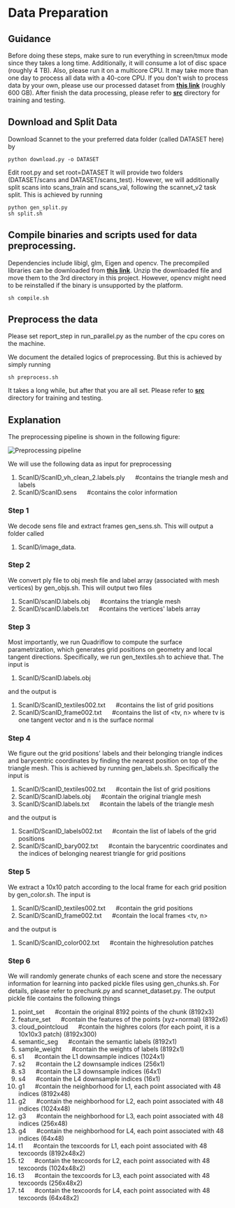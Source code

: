 # Data Preparation
## Guidance
Before doing these steps, make sure to run everything in screen/tmux mode since they takes a long time. Additionally, it will consume a lot of disc space (roughly 4 TB). Also, please run it on a multicore CPU. It may take more than one day to process all data with a 40-core CPU. If you don't wish to process data by your own, please use our processed dataset from [**this link**](http://download.cs.stanford.edu/orion/texturenet/scannet-chunks.zip) (roughly 600 GB). After finish the data processing, please refer to [**src**](https://github.com/hjwdzh/TextureNet/raw/master/evaluate/) directory for training and testing.

## Download and Split Data
Download Scannet to the your preferred data folder (called DATASET here) by
```
python download.py -o DATASET
```
Edit root.py and set root=DATASET
It will provide two folders (DATASET/scans and DATASET/scans_test). However, we will additionally split scans into scans_train and scans_val, following the scannet_v2 task split. This is achieved by running
```
python gen_split.py
sh split.sh
```

## Compile binaries and scripts used for data preprocessing.
Dependencies include libigl, glm, Eigen and opencv. The precompiled libraries can be downloaded from [**this link**](http://download.cs.stanford.edu/orion/texturenet/3rd.zip). Unzip the downloaded file and move them to the 3rd directory in this project. However, opencv might need to be reinstalled if the binary is unsupported by the platform.
```
sh compile.sh
```

## Preprocess the data
Please set report_step in run_parallel.py as the number of the cpu cores on the machine.

We document the detailed logics of preprocessing. But this is achieved by simply running
```
sh preprocess.sh
```
It takes a long while, but after that you are all set. Please refer to [**src**](https://github.com/hjwdzh/TextureNet/raw/master/evaluate/) directory for training and testing.

## Explanation
The preprocessing pipeline is shown in the following figure:

![Preprocessing pipeline](https://github.com/hjwdzh/TextureNet/raw/master/img/preprocessing.png)

We will use the following data as input for preprocessing
1. ScanID/ScanID_vh_clean_2.labels.ply&nbsp;&nbsp;&nbsp;&nbsp;&nbsp;&nbsp;#contains the triangle mesh and labels
2. ScanID/ScanID.sens&nbsp;&nbsp;&nbsp;&nbsp;&nbsp;&nbsp;#contains the color information

### Step 1
We decode sens file and extract frames gen_sens.sh. This will output a folder called
1. ScanID/image_data.

### Step 2
We convert ply file to obj mesh file and label array (associated with mesh vertices) by gen_objs.sh. This will output two files
1. ScanID/scanID.labels.obj&nbsp;&nbsp;&nbsp;&nbsp;&nbsp;&nbsp;#contains the triangle mesh
2. ScanID/scanID.labels.txt&nbsp;&nbsp;&nbsp;&nbsp;&nbsp;&nbsp;#contains the vertices' labels array

### Step 3
Most importantly, we run Quadriflow to compute the surface parametrization, which generates grid positions on geometry and local tangent directions. Specifically, we run gen_textiles.sh to achieve that. The input is
1. ScanID/ScanID.labels.obj

and the output is
1. ScanID/ScanID_textiles002.txt&nbsp;&nbsp;&nbsp;&nbsp;&nbsp;&nbsp;#contains the list of grid positions
2. ScanID/ScanID_frame002.txt&nbsp;&nbsp;&nbsp;&nbsp;&nbsp;&nbsp;#contains the list of <tv, n> where tv is one tangent vector and n is the surface normal

### Step 4
We figure out the grid positions' labels and their belonging triangle indices and barycentric coordinates by finding the nearest position on top of the triangle mesh. This is achieved by running gen_labels.sh. Specifically the input is
1. ScanID/ScanID_textiles002.txt&nbsp;&nbsp;&nbsp;&nbsp;&nbsp;&nbsp;#contain the list of grid positions
2. ScanID/ScanID.labels.obj&nbsp;&nbsp;&nbsp;&nbsp;&nbsp;&nbsp;#contain the original triangle mesh
3. ScanID/ScanID.labels.txt&nbsp;&nbsp;&nbsp;&nbsp;&nbsp;&nbsp;#contain the labels of the triangle mesh

and the output is
1. ScanID/ScanID_labels002.txt&nbsp;&nbsp;&nbsp;&nbsp;&nbsp;&nbsp;#contain the list of labels of the grid positions
2. ScanID/ScanID_bary002.txt&nbsp;&nbsp;&nbsp;&nbsp;&nbsp;&nbsp;#contain the barycentric coordinates and the indices of belonging nearest triangle for grid positions

### Step 5
We extract a 10x10 patch according to the local frame for each grid position by gen_color.sh. The input is
1. ScanID/ScanID_textiles002.txt&nbsp;&nbsp;&nbsp;&nbsp;&nbsp;&nbsp;#contain the grid positions
2. ScanID/ScanID_frame002.txt&nbsp;&nbsp;&nbsp;&nbsp;&nbsp;&nbsp;#contain the local frames <tv, n>

and the output is
1. ScanID/ScanID_color002.txt&nbsp;&nbsp;&nbsp;&nbsp;&nbsp;&nbsp;#contain the highresolution patches

### Step 6
We will randomly generate chunks of each scene and store the necessary information for learning into packed pickle files using gen_chunks.sh. For details, please refer to prechunk.py and scannet_dataset.py. The output pickle file contains the following things
1. point_set&nbsp;&nbsp;&nbsp;&nbsp;&nbsp;&nbsp;#contain the original 8192 points of the chunk (8192x3)
2. feature_set&nbsp;&nbsp;&nbsp;&nbsp;&nbsp;&nbsp;#contain the features of the points (xyz+normal) (8192x6) 
3. cloud_pointcloud&nbsp;&nbsp;&nbsp;&nbsp;&nbsp;&nbsp;#contain the highres colors (for each point, it is a 10x10x3 patch) (8192x300)
4. semantic_seg&nbsp;&nbsp;&nbsp;&nbsp;&nbsp;&nbsp;#contain the semantic labels (8192x1)
5. sample_weight&nbsp;&nbsp;&nbsp;&nbsp;&nbsp;&nbsp;#contain the weights of labels (8192x1)
6. s1&nbsp;&nbsp;&nbsp;&nbsp;&nbsp;&nbsp;#contain the L1 downsample indices (1024x1)
7. s2&nbsp;&nbsp;&nbsp;&nbsp;&nbsp;&nbsp;#contain the L2 downsample indices (256x1)
8. s3&nbsp;&nbsp;&nbsp;&nbsp;&nbsp;&nbsp;#contain the L3 downsample indices (64x1)
9. s4&nbsp;&nbsp;&nbsp;&nbsp;&nbsp;&nbsp;#contain the L4 downsample indices (16x1)
10. g1&nbsp;&nbsp;&nbsp;&nbsp;&nbsp;&nbsp;#contain the neighborhood for L1, each point associated with 48 indices (8192x48)
11. g2&nbsp;&nbsp;&nbsp;&nbsp;&nbsp;&nbsp;#contain the neighborhood for L2, each point associated with 48 indices (1024x48)
12. g3&nbsp;&nbsp;&nbsp;&nbsp;&nbsp;&nbsp;#contain the neighborhood for L3, each point associated with 48 indices (256x48)
13. g4&nbsp;&nbsp;&nbsp;&nbsp;&nbsp;&nbsp;#contain the neighborhood for L4, each point associated with 48 indices (64x48)
14. t1&nbsp;&nbsp;&nbsp;&nbsp;&nbsp;&nbsp;#contain the texcoords for L1, each point associated with 48 texcoords (8192x48x2)
15. t2&nbsp;&nbsp;&nbsp;&nbsp;&nbsp;&nbsp;#contain the texcoords for L2, each point associated with 48 texcoords (1024x48x2)
16. t3&nbsp;&nbsp;&nbsp;&nbsp;&nbsp;&nbsp;#contain the texcoords for L3, each point associated with 48 texcoords (256x48x2)
17. t4&nbsp;&nbsp;&nbsp;&nbsp;&nbsp;&nbsp;#contain the texcoords for L4, each point associated with 48 texcoords (64x48x2)
